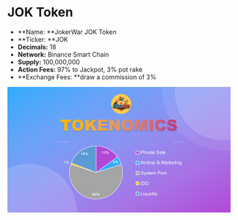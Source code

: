 # JOK Token

* **Name: **JokerWar JOK Token
* **Ticker: **JOK
* **Decimals:** 18
* **Network:** Binance Smart Chain
* **Supply:** 100,000,000
* **Action Fees:** 97% to Jackpot, 3% pot rake
* **Exchange Fees: **draw a commission of 3%

![](<../.gitbook/assets/token (1).png>)
